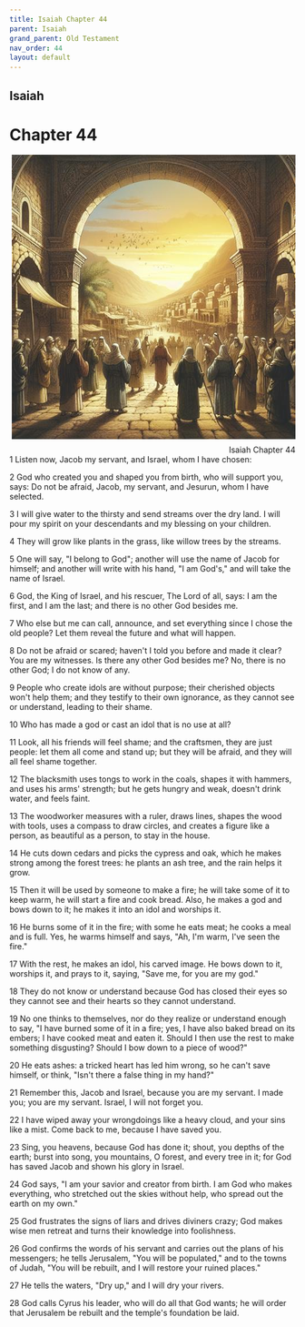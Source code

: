 ```yaml
---
title: Isaiah Chapter 44
parent: Isaiah
grand_parent: Old Testament
nav_order: 44
layout: default
---
```


## Isaiah

# Chapter 44

<div style="clear: both; text-align: right;">
    <img src="/assets/Image/Isaiah/500/44.jpg" alt="Isaiah Chapter 44" class="chapter-image" style="max-width: 100%; height: auto; float: right; margin: 0 0 10px 10px; padding-left: 10%;">
    <figcaption style="font-size: 14px;">Isaiah Chapter 44</figcaption>
</div>
1 Listen now, Jacob my servant, and Israel, whom I have chosen:

2 God who created you and shaped you from birth, who will support you, says: Do not be afraid, Jacob, my servant, and Jesurun, whom I have selected.

3 I will give water to the thirsty and send streams over the dry land. I will pour my spirit on your descendants and my blessing on your children.

4 They will grow like plants in the grass, like willow trees by the streams.

5 One will say, "I belong to God"; another will use the name of Jacob for himself; and another will write with his hand, "I am God's," and will take the name of Israel.

6 God, the King of Israel, and his rescuer, The Lord of all, says: I am the first, and I am the last; and there is no other God besides me.

7 Who else but me can call, announce, and set everything since I chose the old people? Let them reveal the future and what will happen.

8 Do not be afraid or scared; haven't I told you before and made it clear? You are my witnesses. Is there any other God besides me? No, there is no other God; I do not know of any.

9 People who create idols are without purpose; their cherished objects won't help them; and they testify to their own ignorance, as they cannot see or understand, leading to their shame.

10 Who has made a god or cast an idol that is no use at all?

11 Look, all his friends will feel shame; and the craftsmen, they are just people: let them all come and stand up; but they will be afraid, and they will all feel shame together.

12 The blacksmith uses tongs to work in the coals, shapes it with hammers, and uses his arms' strength; but he gets hungry and weak, doesn't drink water, and feels faint.

13 The woodworker measures with a ruler, draws lines, shapes the wood with tools, uses a compass to draw circles, and creates a figure like a person, as beautiful as a person, to stay in the house.

14 He cuts down cedars and picks the cypress and oak, which he makes strong among the forest trees: he plants an ash tree, and the rain helps it grow.

15 Then it will be used by someone to make a fire; he will take some of it to keep warm, he will start a fire and cook bread. Also, he makes a god and bows down to it; he makes it into an idol and worships it.

16 He burns some of it in the fire; with some he eats meat; he cooks a meal and is full. Yes, he warms himself and says, "Ah, I'm warm, I've seen the fire."

17 With the rest, he makes an idol, his carved image. He bows down to it, worships it, and prays to it, saying, "Save me, for you are my god."

18 They do not know or understand because God has closed their eyes so they cannot see and their hearts so they cannot understand.

19 No one thinks to themselves, nor do they realize or understand enough to say, "I have burned some of it in a fire; yes, I have also baked bread on its embers; I have cooked meat and eaten it. Should I then use the rest to make something disgusting? Should I bow down to a piece of wood?"

20 He eats ashes: a tricked heart has led him wrong, so he can't save himself, or think, "Isn't there a false thing in my hand?"

21 Remember this, Jacob and Israel, because you are my servant. I made you; you are my servant. Israel, I will not forget you.

22 I have wiped away your wrongdoings like a heavy cloud, and your sins like a mist. Come back to me, because I have saved you.

23 Sing, you heavens, because God has done it; shout, you depths of the earth; burst into song, you mountains, O forest, and every tree in it; for God has saved Jacob and shown his glory in Israel.

24 God says, "I am your savior and creator from birth. I am God who makes everything, who stretched out the skies without help, who spread out the earth on my own."

25 God frustrates the signs of liars and drives diviners crazy; God makes wise men retreat and turns their knowledge into foolishness.

26 God confirms the words of his servant and carries out the plans of his messengers; he tells Jerusalem, "You will be populated," and to the towns of Judah, "You will be rebuilt, and I will restore your ruined places."

27 He tells the waters, "Dry up," and I will dry your rivers.

28 God calls Cyrus his leader, who will do all that God wants; he will order that Jerusalem be rebuilt and the temple's foundation be laid.



